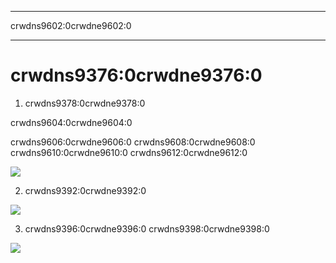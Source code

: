 - - -
crwdns9602:0crwdne9602:0
- - -

# crwdns9376:0crwdne9376:0

1. crwdns9378:0crwdne9378:0

crwdns9604:0crwdne9604:0

crwdns9606:0crwdne9606:0 crwdns9608:0crwdne9608:0 crwdns9610:0crwdne9610:0 crwdns9612:0crwdne9612:0

![](crwdns9614:0crwdne9614:0)

2. crwdns9392:0crwdne9392:0

![](crwdns9616:0crwdne9616:0)

3. crwdns9396:0crwdne9396:0 crwdns9398:0crwdne9398:0

![](crwdns9618:0crwdne9618:0)
